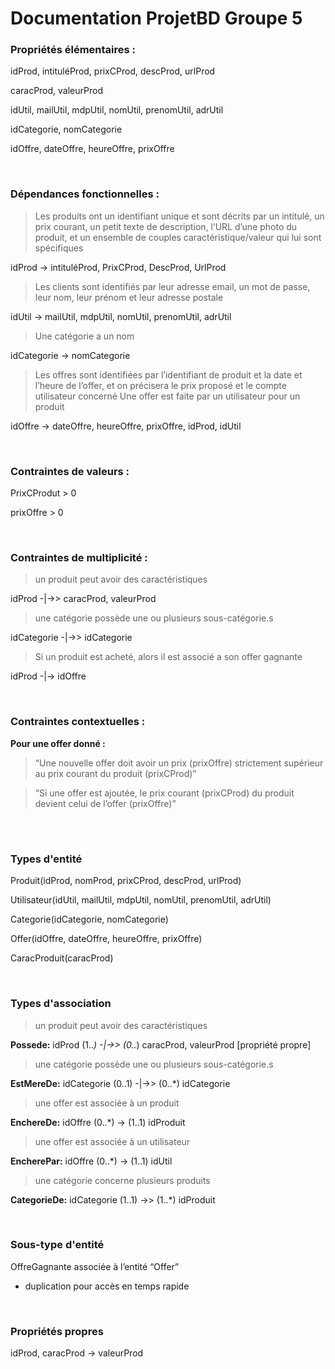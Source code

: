 # Documentation ProjetBD Groupe 5



### __Propriétés élémentaires :__

idProd, intituléProd, prixCProd, descProd, urlProd

caracProd, valeurProd

idUtil, mailUtil, mdpUtil, nomUtil, prenomUtil, adrUtil

idCategorie, nomCategorie

idOffre, dateOffre, heureOffre, prixOffre

<br>

### __Dépendances fonctionnelles :__ 

> Les  produits  ont  un  identifiant  unique  et  sont  décrits  par  un  intitulé,  un  prix  courant,  un  petit  texte  de description, l’URL d’une photo du produit,  et  un  ensemble  de  couples  caractéristique/valeur  qui  lui  sont spécifiques

idProd -> intituléProd, PrixCProd, DescProd, UrlProd

> Les clients sont identifiés par leur adresse email, un mot de
passe, leur nom, leur prénom et leur adresse postale 

idUtil -> mailUtil, mdpUtil, nomUtil, prenomUtil, adrUtil


> Une catégorie a un nom

idCategorie -> nomCategorie

> Les offres sont identifiées par l’identifiant de produit et la date et l’heure de l’offer, et on précisera le prix proposé et le compte utilisateur concerné
Une offer est faite par un utilisateur pour un produit

idOffre -> dateOffre, heureOffre, prixOffre, idProd, idUtil

<br>

### __Contraintes de valeurs :__

PrixCProdut > 0

prixOffre > 0

<br>

### __Contraintes de multiplicité :__

> un produit peut avoir des caractéristiques

idProd -|->> caracProd, valeurProd 

> une catégorie possède une ou plusieurs sous-catégorie.s


idCategorie -|->> idCategorie 

> Si un produit est acheté, alors il est associé a son offer gagnante

idProd -|-> idOffre

<br>

### __Contraintes contextuelles :__

__Pour une offer donné :__
> “Une nouvelle offer doit avoir un prix (prixOffre) strictement supérieur au prix courant du produit (prixCProd)”

> “Si une offer est ajoutée, le prix courant (prixCProd) du produit devient celui de l’offer (prixOffre)”

<br>

# 


### __Types d'entité__

Produit(idProd, nomProd, prixCProd, descProd, urlProd)

Utilisateur(idUtil, mailUtil, mdpUtil, nomUtil, prenomUtil, adrUtil)

Categorie(idCategorie, nomCategorie)

Offer(idOffre, dateOffre, heureOffre, prixOffre)

CaracProduit(caracProd)

<br>

### __Types d'association__

> un produit peut avoir des caractéristiques

__Possede:__ idProd (1..*) -|->> (0..*) caracProd, valeurProd [propriété propre] 

> une catégorie possède une ou plusieurs sous-catégorie.s

__EstMereDe:__ idCategorie (0..1) -|->> (0..*) idCategorie 

> une offer est associée à un produit

__EnchereDe:__ idOffre (0..*) -> (1..1) idProduit 

> une offer est associée à un utilisateur

__EncherePar:__ idOffre (0..*) -> (1..1) idUtil 

> une catégorie concerne plusieurs produits

__CategorieDe:__ idCategorie (1..1) ->> (1..*) idProduit 


<br>

### __Sous-type d'entité__

OffreGagnante associée à l’entité “Offer”
- duplication pour accès en temps rapide

<br>

### __Propriétés propres__

idProd, caracProd -> valeurProd
